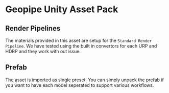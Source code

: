 ﻿# Geopipe Unity Asset Pack

## Render Pipelines

The materials provided in this asset are setup for the `Standard Render Pipeline`.
We have tested using the built in convertors for each URP and HDRP and they work with out issue.

## Prefab

The asset is imported as single preset. You can simply unpack the prefab if you want to have each model seperated to support various workflows.

